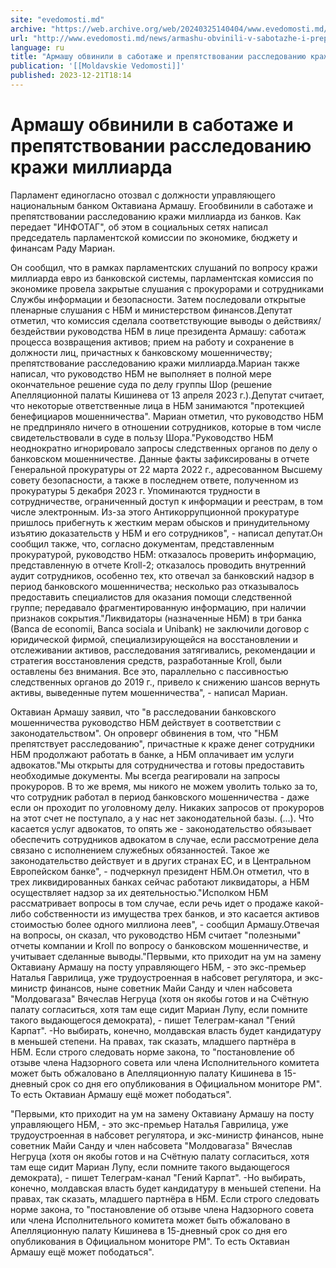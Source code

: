 ```yaml
---
site: "evedomosti.md"
archive: "https://web.archive.org/web/20240325140404/www.evedomosti.md/news/armashu-obvinili-v-sabotazhe-i-prepyatstvovanii-rassledovani"
url: "http://www.evedomosti.md/news/armashu-obvinili-v-sabotazhe-i-prepyatstvovanii-rassledovani"
language: ru
title: "Армашу обвинили в саботаже и препятствовании расследованию кражи миллиарда"
publication: '[[Moldavskie Vedomosti]]'
published: 2023-12-21T18:14
---
```


# Армашу обвинили в саботаже и препятствовании расследованию кражи миллиарда

Парламент единогласно отозвал с должности управляющего национальным банком Октавиана Армашу. Егообвинили в саботаже и препятствовании расследованию кражи миллиарда из банков. Как передает "ИНФОТАГ", об этом в социальных сетях написал председатель парламентской комиссии по экономике, бюджету и финансам Раду Мариан.

Он сообщил, что в рамках парламентских слушаний по вопросу кражи миллиарда евро из банковской системы, парламентская комиссия по экономике провела закрытые слушания с прокурорами и сотрудниками Службы информации и безопасности. Затем последовали открытые пленарные слушания с НБМ и министерством финансов.Депутат отметил, что комиссия сделала соответствующие выводы о действиях/бездействии руководства НБМ в лице президента Армашу: саботаж процесса возвращения активов; прием на работу и сохранение в должности лиц, причастных к банковскому мошенничеству; препятствование расследованию кражи миллиарда.Мариан также написал, что руководство НБМ не выполняет в полной мере окончательное решение суда по делу группы Шор (решение Апелляционной палаты Кишинева от 13 апреля 2023 г.).Депутат считает, что некоторые ответственные лица в НБМ занимаются "протекцией бенефициаров мошенничества". Мариан отметил, что руководство НБМ не предприняло ничего в отношении сотрудников, которые в том числе свидетельствовали в суде в пользу Шора."Руководство НБМ неоднократно игнорировало запросы следственных органов по делу о банковском мошенничестве. Данные факты зафиксированы в отчете Генеральной прокуратуры от 22 марта 2022 г., адресованном Высшему совету безопасности, а также в последнем ответе, полученном из прокуратуры 5 декабря 2023 г. Упоминаются трудности в сотрудничестве, ограниченный доступ к информации и реестрам, в том числе электронным. Из-за этого Антикоррупционной прокуратуре пришлось прибегнуть к жестким мерам обысков и принудительному изъятию доказательств у НБМ и его сотрудников", - написал депутат.Он сообщил также, что, согласно документам, представленным прокуратурой, руководство НБМ: отказалось проверить информацию, представленную в отчете Kroll-2; отказалось проводить внутренний аудит сотрудников, особенно тех, кто отвечал за банковский надзор в период банковского мошенничества; несколько раз отказывалось предоставить специалистов для оказания помощи следственной группе; передавало фрагментированную информацию, при наличии признаков сокрытия."Ликвидаторы (назначенные НБМ) в три банка (Вanca de economii, Banca sociala и Unibank) не заключили договор с юридической фирмой, специализирующейся на восстановлении и отслеживании активов, расследования затягивались, рекомендации и стратегия восстановления средств, разработанные Kroll, были оставлены без внимания. Все это, параллельно с пассивностью следственных органов до 2019 г., привело к снижению шансов вернуть активы, выведенные путем мошенничества", - написал Мариан.

Октавиан Армашу заявил, что "в расследовании банковского мошенничества руководство НБМ действует в соответствии с законодательством". Он опроверг обвинения в том, что "НБМ препятствует расследованию", причастные к краже денег сотрудники НБМ продолжают работать в банке, а НБМ оплачивает им услуги адвокатов."Мы открыты для сотрудничества и готовы предоставить необходимые документы. Мы всегда реагировали на запросы прокуроров. В то же время, мы никого не можем уволить только за то, что сотрудник работал в период банковского мошенничества - даже если он проходит по уголовному делу. Никаких запросов от прокуроров на этот счет не поступало, а у нас нет законодательной базы. (...). Что касается услуг адвокатов, то опять же - законодательство обязывает обеспечить сотрудников адвокатом в случае, если рассмотрение дела связано с исполнением служебных обязанностей. Такое же законодательство действует и в других странах ЕС, и в Центральном Европейском банке", - подчеркнул президент НБМ.Он отметил, что в трех ликвидированных банках сейчас работают ликвидаторы, а НБМ осуществляет надзор за их деятельностью."Исполком НБМ рассматривает вопросы в том случае, если речь идет о продаже какой-либо собственности из имущества трех банков, и это касается активов стоимостью более одного миллиона леев", - сообщил Армашу.Отвечая на вопросы, он сказал, что руководство НБМ считает "полезными" отчеты компании и Kroll по вопросу о банковском мошенничестве, и учитывает сделанные выводы."Первыми, кто приходит на ум на замену Октавиану Армашу на посту управляющего НБМ, - это экс-премьер Наталья Гаврилица, уже трудоустроенная в набсовет регулятора, и экс-министр финансов, ныне советник Майи Санду и член набсовета "Молдовагаза" Вячеслав Негруца (хотя он якобы готов и на Счётную палату согласиться, хотя там еще сидит Мариан Лупу, если помните такого выдающегося демократа), - пишет Телеграм-канал "Гений Карпат". -Но выбирать, конечно, молдавская власть будет кандидатуру в меньшей степени. На правах, так сказать, младшего партнёра в НБМ. Если строго следовать норме закона, то "постановление об отзыве члена Надзорного совета или члена Исполнительного комитета может быть обжаловано в Апелляционную палату Кишинева в 15-дневный срок со дня его опубликования в Официальном мониторе РМ". То есть Октавиан Армашу ещё может пободаться".

"Первыми, кто приходит на ум на замену Октавиану Армашу на посту управляющего НБМ, - это экс-премьер Наталья Гаврилица, уже трудоустроенная в набсовет регулятора, и экс-министр финансов, ныне советник Майи Санду и член набсовета "Молдовагаза" Вячеслав Негруца (хотя он якобы готов и на Счётную палату согласиться, хотя там еще сидит Мариан Лупу, если помните такого выдающегося демократа), - пишет Телеграм-канал "Гений Карпат". -Но выбирать, конечно, молдавская власть будет кандидатуру в меньшей степени. На правах, так сказать, младшего партнёра в НБМ. Если строго следовать норме закона, то "постановление об отзыве члена Надзорного совета или члена Исполнительного комитета может быть обжаловано в Апелляционную палату Кишинева в 15-дневный срок со дня его опубликования в Официальном мониторе РМ". То есть Октавиан Армашу ещё может пободаться".